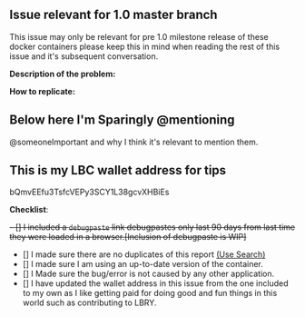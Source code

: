 <!--- WARNING VERY IMPORTANT COMMENTS TO FOLLOW -->
<!--- Please keep in mind that this repository is not production ready yet -->
<!--- This means that most functionality is not finalized as of yet. -->
<!--- Incomplete reports might be marked as invalid. -->
<!--- Please try to stick to a single issue per issue, grave yarding and issue hijacking will be dealt with accordingly.  Repeat offenders may be barred from interaction with the repository. -->
<!--- Markdown comments like the above can be deleted or left in so long as you include the information they request of you and are followed as best as possible -->
<!--- We don't believe in gatekeeping so we want to be as accessible to as many people as possible however our jobs are made significantly easier with quality issue reporting. -->


<!--- Do not change the next few lines. -->
## Issue relevant for 1.0 master branch
This issue may only be relevant for pre 1.0 milestone release of these docker containers please keep this in mind when reading the rest of this issue and it's subsequent conversation.
<!--- From here and below please fill out to the best of your ability leaving the beginning section in tact -->


**Description of the problem:**
<!--- start with a succinct and clear description of what you were trying to do and what happened instead.  Keep in mind that we can't read your mind and you'll increase your odds of getting a successful resolution to your issue.

Make sure that you're including the specific container your issue is in regards to and also keep in mind that reporting an application specific bug is to be done on the application specific repositories associated with the application itself not the Docker portion.
-->



**How to replicate:**
<!--- If you can reproduce the issue please tell us as detailed as possible step by step how to do that -->

<!-- Below this line and title please be sure to @mention whoever may have been responsible for the code you're suggesting that someone should be updating, fixing, or expanding on. -->
## Below here I'm Sparingly @mentioning
@someoneImportant and why I think it's relevant to mention them.

<!-- Post your Unique LBC wallet RECEIVING address so that we can tip you ASAP -->
## This is my LBC wallet address for tips
bQmvEEfu3TsfcVEPy3SCY1L38gcvXHBiEs

**Checklist**:
<!-- Make sure you have completed the following steps (put an "X" between of brackets): -->
~~- [] I included a `debugpaste` link debugpastes only last 90 days from last time they were loaded in a browser.[Inclusion of debugpaste is WIP]~~
- [] I made sure there are no duplicates of this report [(Use Search)](https://github.com/lbryio/lbry-docker/issues?utf8=%E2%9C%93&q=is%3Aissue)
- [] I made sure I am using an up-to-date version of the container.
- [] I Made sure the bug/error is not caused by any other application.
- [] I have updated the wallet address in this issue from the one included to my own as I like getting paid for doing good and fun things in this world such as contributing to LBRY.
